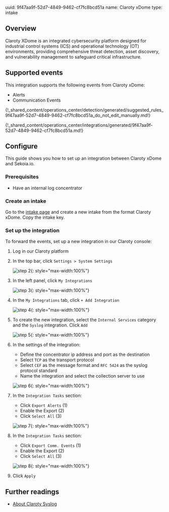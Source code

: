 uuid: 9f47aa9f-52d7-4849-9462-cf7fc8bcd51a
name: Claroty xDome
type: intake

## Overview

 Claroty XDome is an integrated cybersecurity platform designed for industrial control systems (ICS) and operational technology (OT) environments, providing comprehensive threat detection, asset discovery, and vulnerability management to safeguard critical infrastructure.

## Supported events

This integration supports the following events from Claroty xDome:

- Alerts
- Communication Events

{!_shared_content/operations_center/detection/generated/suggested_rules_9f47aa9f-52d7-4849-9462-cf7fc8bcd51a_do_not_edit_manually.md!}

{!_shared_content/operations_center/integrations/generated/9f47aa9f-52d7-4849-9462-cf7fc8bcd51a.md!}

## Configure

This guide shows you how to set up an integration between Claroty xDome and Sekoia.io.

### Prerequisites

- Have an internal log concentrator

### Create an intake

Go to the [intake page](https://app.sekoia.io/operations/intakes) and create a new intake from the format Claroty xDome. Copy the intake key.

### Set up the integration

To forward the events, set up a new integration in our Claroty console:

1. Log in our Claroty platform
2. In the top bar, click `Settings > System Settings`

    ![step 2](/assets/operation_center/integration_catalog/cloud_and_saas/claroty_xdome/step_01.png){: style="max-width:100%"}

3. In the left panel, click `My Integrations`

    ![step 3](/assets/operation_center/integration_catalog/cloud_and_saas/claroty_xdome/step_02.png){: style="max-width:100%"}

4. In the `My Integrations` tab, click `+ Add Integration`

    ![step 4](/assets/operation_center/integration_catalog/cloud_and_saas/claroty_xdome/step_03.png){: style="max-width:100%"}

5. To create the new integration, select the `Internal Services` category and the `Syslog` integration. Click `Add`

    ![step 5](/assets/operation_center/integration_catalog/cloud_and_saas/claroty_xdome/step_04.png){: style="max-width:100%"}

6. In the settings of the integration:
    - Define the concentrator ip address and port as the destination
    - Select `TCP` as the transport protocol
    - Select `CEF` as the message format and `RFC 5424` as the syslog protocol standard
    - Name the integration and select the collection server to use

    ![step 6](/assets/operation_center/integration_catalog/cloud_and_saas/claroty_xdome/step_05.png){: style="max-width:100%"}

7. In the `Integration Tasks` section:
    - Click `Export Alerts` (1)
    - Enable the Export (2)
    - Click `Select All` (3)

    ![step 7](/assets/operation_center/integration_catalog/cloud_and_saas/claroty_xdome/step_06.png){: style="max-width:100%"}

8. In the `Integration Tasks` section:
    - Click `Export Comm. Events` (1)
    - Enable the Export (2)
    - Click `Select All` (3)

    ![step 8](/assets/operation_center/integration_catalog/cloud_and_saas/claroty_xdome/step_07.png){: style="max-width:100%"}

9. Click `Apply`

## Further readings
- [About Claroty Syslog](https://help.claroty.com/hc/en-us/articles/10703054977053-About-Claroty-Syslog)
